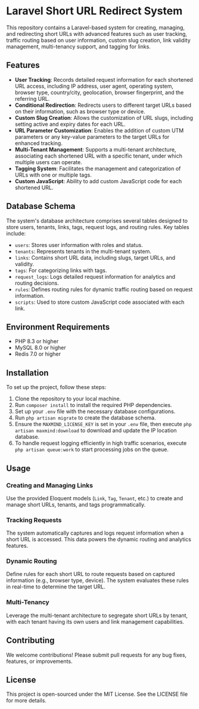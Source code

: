 # Laravel Short URL Redirect System

This repository contains a Laravel-based system for creating, managing, and redirecting short URLs with advanced features such as user tracking, traffic routing based on user information, custom slug creation, link validity management, multi-tenancy support, and tagging for links.

## Features

- **User Tracking**: Records detailed request information for each shortened URL access, including IP address, user agent, operating system, browser type, country/city, geolocation, browser fingerprint, and the referring URL.
- **Conditional Redirection**: Redirects users to different target URLs based on their information, such as browser type or device.
- **Custom Slug Creation**: Allows the customization of URL slugs, including setting active and expiry dates for each URL.
- **URL Parameter Customization**: Enables the addition of custom UTM parameters or any key-value parameters to the target URLs for enhanced tracking.
- **Multi-Tenant Management**: Supports a multi-tenant architecture, associating each shortened URL with a specific tenant, under which multiple users can operate.
- **Tagging System**: Facilitates the management and categorization of URLs with one or multiple tags.
- **Custom JavaScript**: Ability to add custom JavaScript code for each shortened URL.

## Database Schema

The system's database architecture comprises several tables designed to store users, tenants, links, tags, request logs, and routing rules. Key tables include:

- `users`: Stores user information with roles and status.
- `tenants`: Represents tenants in the multi-tenant system.
- `links`: Contains short URL data, including slugs, target URLs, and validity.
- `tags`: For categorizing links with tags.
- `request_logs`: Logs detailed request information for analytics and routing decisions.
- `rules`: Defines routing rules for dynamic traffic routing based on request information.
- `scripts`: Used to store custom JavaScript code associated with each link.


## Environment Requirements

- PHP 8.3 or higher
- MySQL 8.0 or higher
- Redis 7.0 or higher

## Installation

To set up the project, follow these steps:

1. Clone the repository to your local machine.
2. Run `composer install` to install the required PHP dependencies.
3. Set up your `.env` file with the necessary database configurations.
4. Run `php artisan migrate` to create the database schema.
5. Ensure the `MAXMIND_LICENSE_KEY` is set in your `.env` file, then execute `php artisan maxmind:download` to download and update the IP location database.
6. To handle request logging efficiently in high traffic scenarios, execute `php artisan queue:work` to start processing jobs on the queue.


## Usage

### Creating and Managing Links

Use the provided Eloquent models (`Link`, `Tag`, `Tenant`, etc.) to create and manage short URLs, tenants, and tags programmatically.

### Tracking Requests

The system automatically captures and logs request information when a short URL is accessed. This data powers the dynamic routing and analytics features.

### Dynamic Routing

Define rules for each short URL to route requests based on captured information (e.g., browser type, device). The system evaluates these rules in real-time to determine the target URL.

### Multi-Tenancy

Leverage the multi-tenant architecture to segregate short URLs by tenant, with each tenant having its own users and link management capabilities.

## Contributing

We welcome contributions! Please submit pull requests for any bug fixes, features, or improvements.

## License

This project is open-sourced under the MIT License. See the LICENSE file for more details.
